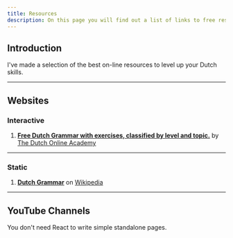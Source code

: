 ```yaml
---
title: Resources
description: On this page you will find out a list of links to free resources to level up your Dutch skills.
---
```


## Introduction

I've made a selection of the best on-line resources to level up your Dutch skills.

---

## Websites

### Interactive

1. [**Free Dutch Grammar with exercises, classified by level and topic.**](https://thedutchonlineacademy.com/en/dutch-grammar) by [The Dutch Online Academy](https://thedutchonlineacademy.com/)

---

### Static

1. [**Dutch Grammar**](https://en.wikipedia.org/wiki/Dutch_grammar) on [Wikipedia](https://en.wikipedia.org/)

---

## YouTube Channels

You don't need React to write simple standalone pages.
